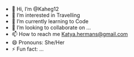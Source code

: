 - 👋 Hi, I’m @Kaheg12
- 👀 I’m interested in Travelling 
- 🌱 I’m currently learning to Code 
- 💞️ I’m looking to collaborate on ...
- 📫 How to reach me Katya.hermans@gmail.com
- 😄 Pronouns: She/Her
- ⚡ Fun fact: ...

<!---
Kaheg12/Kaheg12 is a ✨ special ✨ repository because its `README.md` (this file) appears on your GitHub profile.
You can click the Preview link to take a look at your changes.
--->
